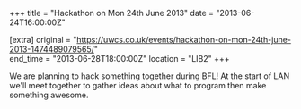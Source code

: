 +++
title = "Hackathon on Mon 24th June 2013"
date = "2013-06-24T16:00:00Z"

[extra]
original = "https://uwcs.co.uk/events/hackathon-on-mon-24th-june-2013-1474489079565/"    
end_time = "2013-06-28T18:00:00Z"
location = "LIB2"
+++

We are planning to hack something together during BFL\! At the start of LAN we'll meet together to gather ideas about what to program then make something awesome.

